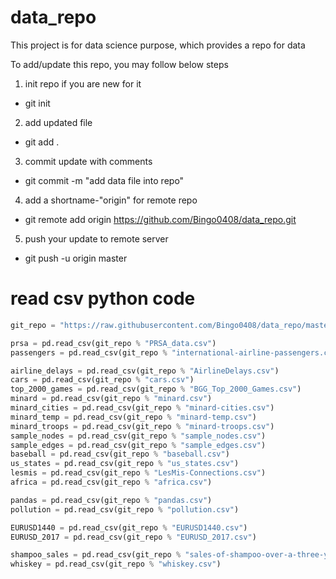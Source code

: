 # data_repo
This project is for data science purpose, which provides a repo for data

To add/update this repo, you may follow below steps

1. init repo if you are new for it
  + git init

2. add updated file
  + git add .

3. commit update with comments
  + git commit -m "add data file into repo"

4. add a shortname-"origin" for remote repo
  + git remote add origin https://github.com/Bingo0408/data_repo.git

5. push your update to remote server
  + git push -u origin master

# read csv python code
```python
git_repo = "https://raw.githubusercontent.com/Bingo0408/data_repo/master/%s"

prsa = pd.read_csv(git_repo % "PRSA_data.csv")
passengers = pd.read_csv(git_repo % "international-airline-passengers.csv")

airline_delays = pd.read_csv(git_repo % "AirlineDelays.csv")
cars = pd.read_csv(git_repo % "cars.csv")
top_2000_games = pd.read_csv(git_repo % "BGG_Top_2000_Games.csv")
minard = pd.read_csv(git_repo % "minard.csv")
minard_cities = pd.read_csv(git_repo % "minard-cities.csv")
minard_temp = pd.read_csv(git_repo % "minard-temp.csv")
minard_troops = pd.read_csv(git_repo % "minard-troops.csv")
sample_nodes = pd.read_csv(git_repo % "sample_nodes.csv")
sample_edges = pd.read_csv(git_repo % "sample_edges.csv")
baseball = pd.read_csv(git_repo % "baseball.csv")
us_states = pd.read_csv(git_repo % "us_states.csv")
lesmis = pd.read_csv(git_repo % "LesMis-Connections.csv")
africa = pd.read_csv(git_repo % "africa.csv")

pandas = pd.read_csv(git_repo % "pandas.csv")
pollution = pd.read_csv(git_repo % "pollution.csv")

EURUSD1440 = pd.read_csv(git_repo % "EURUSD1440.csv")
EURUSD_2017 = pd.read_csv(git_repo % "EURUSD_2017.csv")

shampoo_sales = pd.read_csv(git_repo % "sales-of-shampoo-over-a-three-ye.csv")
whiskey = pd.read_csv(git_repo % "whiskey.csv")
```
